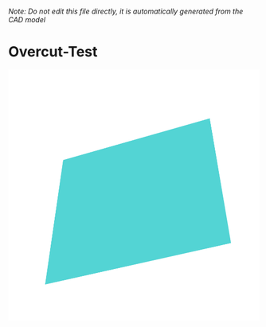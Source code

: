 ###### Note: Do not edit this file directly, it is automatically generated from the CAD model

# Overcut-Test

![](/project.svg)

